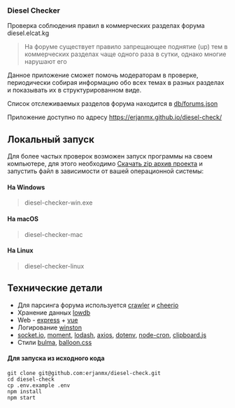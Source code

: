 ### Diesel Checker

Проверка соблюдения правил в коммерческих разделах форума diesel.elcat.kg

> На форуме существует правило запрещающее поднятие (up) тем в коммерческих разделах чаще одного раза в сутки, однако многие нарушают его

Данное приложение сможет помочь модераторам в проверке, периодически собирая информацию обо всех темах в разных разделах и показывать их в структурированном виде. 

Список отслеживаемых разделов форума находится в [db/forums.json](https://github.com/erjanmx/diesel-check/blob/master/db/forums.json)

Приложение доступно по адресу https://erjanmx.github.io/diesel-check/

## Локальный запуск

Для более частых проверок возможен запуск программы на своем компьютере, для этого необходимо [Скачать zip архив проекта](https://github.com/erjanmx/diesel-check/archive/master.zip) и запустить файл в зависимости от вашей операционной системы:

#### На Windows
> diesel-checker-win.exe

#### На macOS
> diesel-checker-mac

#### На Linux
> diesel-checker-linux 


## Технические детали

- Для парсинга форума используется [crawler](https://github.com/bda-research/node-crawler) и [cheerio](https://github.com/cheeriojs/cheerio)
- Хранение данных [lowdb](https://github.com/typicode/lowdb)
- Web - [express](https://github.com/expressjs/express) + [vue](https://github.com/vuejs/vue)
- Логирование [winston](https://github.com/winstonjs/winston)
- [socket.io](https://github.com/socketio/socket.io), [moment](https://github.com/moment/moment), [lodash](https://github.com/lodash/lodash), [axios](https://github.com/axios/axios), [dotenv](https://github.com/motdotla/dotenv), [node-cron](https://github.com/node-cron/node-cron), [clipboard.js](https://github.com/zenorocha/clipboard.js)
- Стили [bulma](https://github.com/jgthms/bulma), [balloon.css](https://github.com/kazzkiq/balloon.css)

#### Для запуска из исходного кода

```
git clone git@github.com:erjanmx/diesel-check.git
cd diesel-check 
cp .env.example .env
npm install
npm start
```
